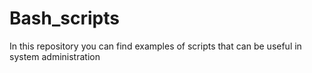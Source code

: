 # Bash_scripts

In this repository you can find examples of scripts that can be useful in system administration




